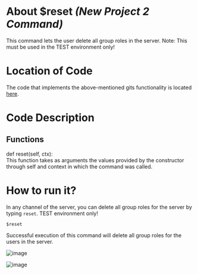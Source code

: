 # About $reset _(New Project 2 Command)_
This command lets the user delete all group roles in the server.
Note: This must be used in the TEST environment only!

# Location of Code
The code that implements the above-mentioned gits functionality is located [here](https://github.com/lyonva/ClassMateBot/blob/main/src/cogs/groups.py).

# Code Description
## Functions
def reset(self, ctx): <br>
This function takes as arguments the values provided by the constructor through self and context in which the command was called.

# How to run it?
In any channel of the server, you can delete all group roles for the server by typing `reset`. TEST environment only!
```
$reset
```
Successful execution of this command will delete all group roles for the users in the server.

![image](https://user-images.githubusercontent.com/89809302/140448164-7f11539a-9b43-4ee1-934c-eeb43a61a8ea.png)

![image](https://user-images.githubusercontent.com/89809302/140448191-e20fd665-08ce-474c-82ca-371a9d9ab679.png)


